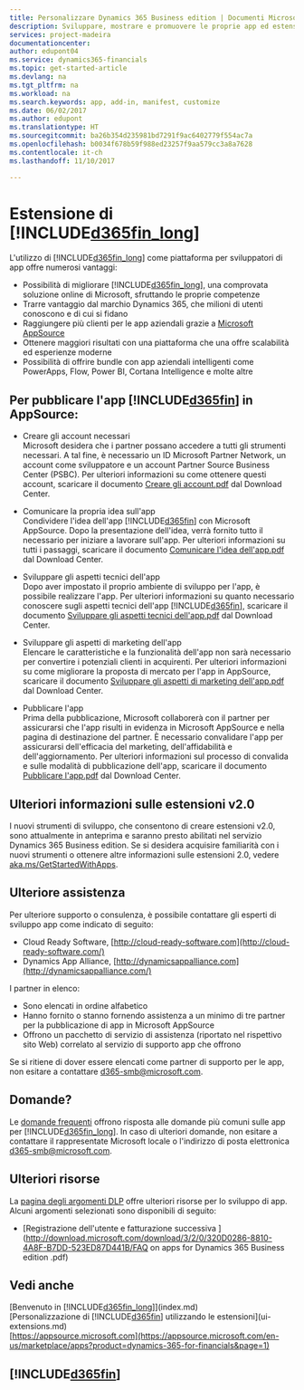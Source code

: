 ```yaml
---
title: Personalizzare Dynamics 365 Business edition | Documenti Microsoft
description: Sviluppare, mostrare e promuovere le proprie app ed estensioni per Dynamics 365 Business edition.
services: project-madeira
documentationcenter: 
author: edupont04
ms.service: dynamics365-financials
ms.topic: get-started-article
ms.devlang: na
ms.tgt_pltfrm: na
ms.workload: na
ms.search.keywords: app, add-in, manifest, customize
ms.date: 06/02/2017
ms.author: edupont
ms.translationtype: HT
ms.sourcegitcommit: ba26b354d235981bd7291f9ac6402779f554ac7a
ms.openlocfilehash: b0034f678b59f988ed23257f9aa579cc3a8a7628
ms.contentlocale: it-ch
ms.lasthandoff: 11/10/2017

---
```

# <a name="extending-included365finlongincludesd365finlongmdmd"></a>Estensione di [!INCLUDE[d365fin_long](includes/d365fin_long_md.md)]
L'utilizzo di [!INCLUDE[d365fin_long](includes/d365fin_long_md.md)] come piattaforma per sviluppatori di app offre numerosi vantaggi:

* Possibilità di migliorare [!INCLUDE[d365fin_long](includes/d365fin_long_md.md)], una comprovata soluzione online di Microsoft, sfruttando le proprie competenze  
* Trarre vantaggio dal marchio Dynamics 365, che milioni di utenti conoscono e di cui si fidano  
* Raggiungere più clienti per le app aziendali grazie a [Microsoft AppSource](https://appsource.microsoft.com/)  
* Ottenere maggiori risultati con una piattaforma che una offre scalabilità ed esperienze moderne  
* Possibilità di offrire bundle con app aziendali intelligenti come PowerApps, Flow, Power BI, Cortana Intelligence e molte altre  

## <a name="to-bring-your-included365finincludesd365finmdmd-app-into-appsource"></a>Per pubblicare l'app [!INCLUDE[d365fin](includes/d365fin_md.md)] in AppSource:
+ Creare gli account necessari  
Microsoft desidera che i partner possano accedere a tutti gli strumenti necessari. A tal fine, è necessario un ID Microsoft Partner Network, un account come sviluppatore e un account Partner Source Business Center (PSBC).
Per ulteriori informazioni su come ottenere questi account, scaricare il documento [Creare gli account.pdf](https://go.microsoft.com/fwlink/?linkid=841514) dal Download Center.

+ Comunicare la propria idea sull'app  
Condividere l'idea dell'app [!INCLUDE[d365fin](includes/d365fin_md.md)] con Microsoft AppSource. Dopo la presentazione dell'idea, verrà fornito tutto il necessario per iniziare a lavorare sull'app.
Per ulteriori informazioni su tutti i passaggi, scaricare il documento [Comunicare l'idea dell'app.pdf](https://go.microsoft.com/fwlink/?linkid=841515) dal Download Center.

+ Sviluppare gli aspetti tecnici dell'app    
Dopo aver impostato il proprio ambiente di sviluppo per l'app, è possibile realizzare l'app.
Per ulteriori informazioni su quanto necessario conoscere sugli aspetti tecnici dell'app [!INCLUDE[d365fin](includes/d365fin_md.md)], scaricare il documento [Sviluppare gli aspetti tecnici dell'app.pdf](https://go.microsoft.com/fwlink/?linkid=841516) dal Download Center.

+ Sviluppare gli aspetti di marketing dell'app  
Elencare le caratteristiche e la funzionalità dell'app non sarà necessario per convertire i potenziali clienti in acquirenti. Per ulteriori informazioni su come migliorare la proposta di mercato per l'app in AppSource, scaricare il documento [Sviluppare gli aspetti di marketing dell'app.pdf](https://go.microsoft.com/fwlink/?linkid=841518) dal Download Center.

+ Pubblicare l'app  
Prima della pubblicazione, Microsoft collaborerà con il partner per assicurarsi che l'app risulti in evidenza in Microsoft AppSource e nella pagina di destinazione del partner. È necessario convalidare l'app per assicurarsi dell'efficacia del marketing, dell'affidabilità e dell'aggiornamento.
Per ulteriori informazioni sul processo di convalida e sulle modalità di pubblicazione dell'app, scaricare il documento [Pubblicare l'app.pdf](https://go.microsoft.com/fwlink/?linkid=841517) dal Download Center.

## <a name="learn-more-about-extensions-v20"></a>Ulteriori informazioni sulle estensioni v2.0
I nuovi strumenti di sviluppo, che consentono di creare estensioni v2.0, sono attualmente in anteprima e saranno presto abilitati nel servizio Dynamics 365 Business edition. Se si desidera acquisire familiarità con i nuovi strumenti o ottenere altre informazioni sulle estensioni 2.0, vedere [aka.ms/GetStartedWithApps](http://aka.ms/GetStartedWithApps).  

## <a name="need-help"></a>Ulteriore assistenza
Per ulteriore supporto o consulenza, è possibile contattare gli esperti di sviluppo app come indicato di seguito:

* Cloud Ready Software, [http://cloud-ready-software.com](http://cloud-ready-software.com/)  
* Dynamics App Alliance, [http://dynamicsappalliance.com](http://dynamicsappalliance.com/)

I partner in elenco:

* Sono elencati in ordine alfabetico  
* Hanno fornito o stanno fornendo assistenza a un minimo di tre partner per la pubblicazione di app in Microsoft AppSource  
* Offrono un pacchetto di servizio di assistenza (riportato nel rispettivo sito Web) correlato al servizio di supporto app che offrono  

Se si ritiene di dover essere elencati come partner di supporto per le app, non esitare a contattare [d365-smb@microsoft.com](mailto:d365-smb@microsoft.com).

## <a name="questions"></a>Domande?
Le [domande frequenti](https://go.microsoft.com/fwlink/?linkid=841520) offrono risposta alle domande più comuni sulle app per [!INCLUDE[d365fin_long](includes/d365fin_long_md.md)]. In caso di ulteriori domande, non esitare a contattare il rappresentate Microsoft locale o l'indirizzo di posta elettronica [d365-smb@microsoft.com](mailto:d365-smb@microsoft.com).

## <a name="further-resources"></a>Ulteriori risorse
La [pagina degli argomenti DLP](https://mbspartner.microsoft.com/BFI/Topic/76) offre ulteriori risorse per lo sviluppo di app. Alcuni argomenti selezionati sono disponibili di seguito:
-   [Registrazione dell'utente e fatturazione successiva ](http://download.microsoft.com/download/3/2/0/320D0286-8810-4A8F-B7DD-523ED87D441B/FAQ on apps for Dynamics 365 Business edition .pdf)



## <a name="see-also"></a>Vedi anche
[Benvenuto in [!INCLUDE[d365fin_long](includes/d365fin_long_md.md)]](index.md)  
[Personalizzazione di [!INCLUDE[d365fin](includes/d365fin_md.md)] utilizzando le estensioni](ui-extensions.md)  
[https://appsource.microsoft.com](https://appsource.microsoft.com/en-us/marketplace/apps?product=dynamics-365-for-financials&page=1)  

## [!INCLUDE[d365fin](includes/free_trial_md.md)]
